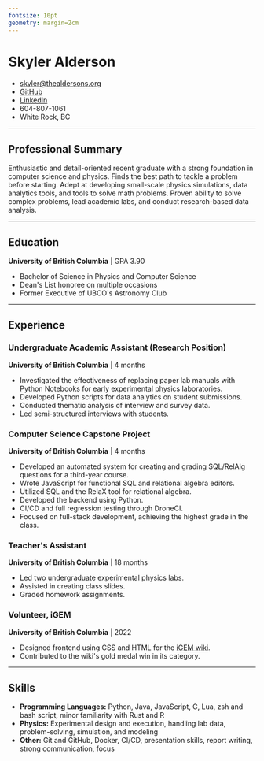 ```yaml
---
fontsize: 10pt
geometry: margin=2cm
---
```



# Skyler Alderson

* [skyler@thealdersons.org](mailto:skyler@thealdersons.org)
* [GitHub](https://github.com/Finkch)
* [LinkedIn](https://www.linkedin.com/in/skyler-alderson-b91a2a30b/)
* 604-807-1061
* White Rock, BC

******************

## Professional Summary

Enthusiastic and detail-oriented recent graduate with a strong foundation in computer science and physics. Finds the best path to tackle a problem before starting. Adept at developing small-scale physics simulations, data analytics tools, and tools to solve math problems. Proven ability to solve complex problems, lead academic labs, and conduct research-based data analysis.

***************

## Education

**University of British Columbia** | GPA 3.90

* Bachelor of Science in Physics and Computer Science
* Dean's List honoree on multiple occasions
* Former Executive of UBCO's Astronomy Club

************

## Experience

### Undergraduate Academic Assistant (Research Position)
**University of British Columbia** | 4 months

* Investigated the effectiveness of replacing paper lab manuals with Python Notebooks for early experimental physics laboratories.
* Developed Python scripts for data analytics on student submissions.
* Conducted thematic analysis of interview and survey data.
* Led semi-structured interviews with students.


### Computer Science Capstone Project
**University of British Columbia** | 4 months

* Developed an automated system for creating and grading SQL/RelAlg questions for a third-year course.
* Wrote JavaScript for functional SQL and relational algebra editors.
* Utilized SQL and the RelaX tool for relational algebra.
* Developed the backend using Python.
* CI/CD and full regression testing through DroneCI.
* Focused on full-stack development, achieving the highest grade in the class.


### Teacher's Assistant
**University of British Columbia** | 18 months


* Led two undergraduate experimental physics labs.
* Assisted in creating class slides.
* Graded homework assignments.


### Volunteer, iGEM
**University of British Columbia** | 2022

* Designed frontend using CSS and HTML for the [iGEM wiki](https://2022.igem.wiki/ubc-okanagan/).
* Contributed to the wiki's gold medal win in its category.

***

## Skills

* **Programming Languages:** Python, Java, JavaScript, C, Lua, zsh and bash script, minor familiarity with Rust and R
* **Physics:** Experimental design and execution, handling lab data, problem-solving, simulation, and modeling
* **Other:** Git and GitHub, Docker, CI/CD, presentation skills, report writing, strong communication, focus